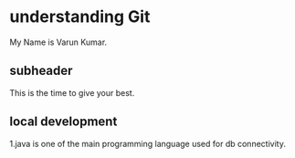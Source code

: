 # understanding Git

My Name is Varun Kumar.

## subheader

This is the time to give your best.

## local development

1.java is one of the main programming language used for db connectivity.